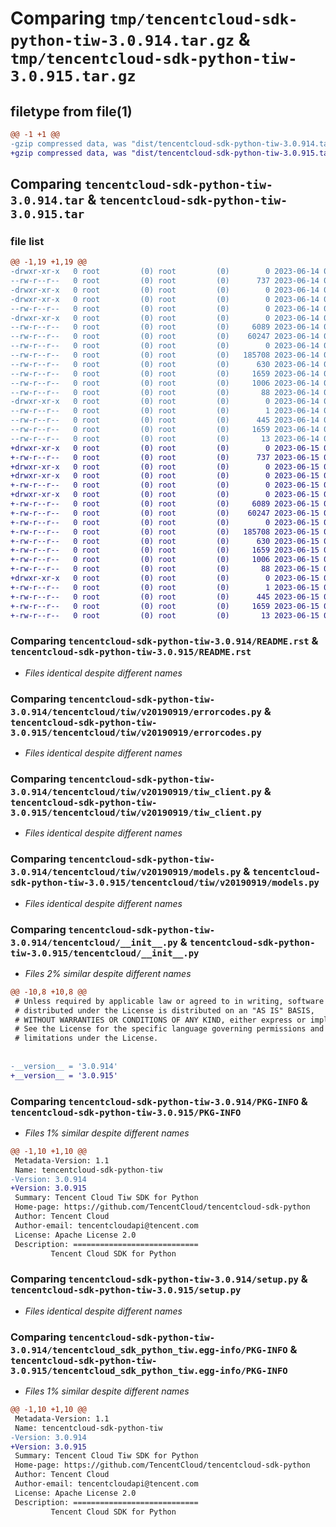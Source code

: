 # Comparing `tmp/tencentcloud-sdk-python-tiw-3.0.914.tar.gz` & `tmp/tencentcloud-sdk-python-tiw-3.0.915.tar.gz`

## filetype from file(1)

```diff
@@ -1 +1 @@
-gzip compressed data, was "dist/tencentcloud-sdk-python-tiw-3.0.914.tar", last modified: Wed Jun 14 00:36:43 2023, max compression
+gzip compressed data, was "dist/tencentcloud-sdk-python-tiw-3.0.915.tar", last modified: Thu Jun 15 00:36:01 2023, max compression
```

## Comparing `tencentcloud-sdk-python-tiw-3.0.914.tar` & `tencentcloud-sdk-python-tiw-3.0.915.tar`

### file list

```diff
@@ -1,19 +1,19 @@
-drwxr-xr-x   0 root         (0) root         (0)        0 2023-06-14 00:36:43.000000 tencentcloud-sdk-python-tiw-3.0.914/
--rw-r--r--   0 root         (0) root         (0)      737 2023-06-14 00:36:43.000000 tencentcloud-sdk-python-tiw-3.0.914/README.rst
-drwxr-xr-x   0 root         (0) root         (0)        0 2023-06-14 00:36:43.000000 tencentcloud-sdk-python-tiw-3.0.914/tencentcloud/
-drwxr-xr-x   0 root         (0) root         (0)        0 2023-06-14 00:36:43.000000 tencentcloud-sdk-python-tiw-3.0.914/tencentcloud/tiw/
--rw-r--r--   0 root         (0) root         (0)        0 2023-06-14 00:36:43.000000 tencentcloud-sdk-python-tiw-3.0.914/tencentcloud/tiw/__init__.py
-drwxr-xr-x   0 root         (0) root         (0)        0 2023-06-14 00:36:43.000000 tencentcloud-sdk-python-tiw-3.0.914/tencentcloud/tiw/v20190919/
--rw-r--r--   0 root         (0) root         (0)     6089 2023-06-14 00:36:43.000000 tencentcloud-sdk-python-tiw-3.0.914/tencentcloud/tiw/v20190919/errorcodes.py
--rw-r--r--   0 root         (0) root         (0)    60247 2023-06-14 00:36:43.000000 tencentcloud-sdk-python-tiw-3.0.914/tencentcloud/tiw/v20190919/tiw_client.py
--rw-r--r--   0 root         (0) root         (0)        0 2023-06-14 00:36:43.000000 tencentcloud-sdk-python-tiw-3.0.914/tencentcloud/tiw/v20190919/__init__.py
--rw-r--r--   0 root         (0) root         (0)   185708 2023-06-14 00:36:43.000000 tencentcloud-sdk-python-tiw-3.0.914/tencentcloud/tiw/v20190919/models.py
--rw-r--r--   0 root         (0) root         (0)      630 2023-06-14 00:36:43.000000 tencentcloud-sdk-python-tiw-3.0.914/tencentcloud/__init__.py
--rw-r--r--   0 root         (0) root         (0)     1659 2023-06-14 00:36:43.000000 tencentcloud-sdk-python-tiw-3.0.914/PKG-INFO
--rw-r--r--   0 root         (0) root         (0)     1006 2023-06-14 00:36:43.000000 tencentcloud-sdk-python-tiw-3.0.914/setup.py
--rw-r--r--   0 root         (0) root         (0)       88 2023-06-14 00:36:43.000000 tencentcloud-sdk-python-tiw-3.0.914/setup.cfg
-drwxr-xr-x   0 root         (0) root         (0)        0 2023-06-14 00:36:43.000000 tencentcloud-sdk-python-tiw-3.0.914/tencentcloud_sdk_python_tiw.egg-info/
--rw-r--r--   0 root         (0) root         (0)        1 2023-06-14 00:36:43.000000 tencentcloud-sdk-python-tiw-3.0.914/tencentcloud_sdk_python_tiw.egg-info/dependency_links.txt
--rw-r--r--   0 root         (0) root         (0)      445 2023-06-14 00:36:43.000000 tencentcloud-sdk-python-tiw-3.0.914/tencentcloud_sdk_python_tiw.egg-info/SOURCES.txt
--rw-r--r--   0 root         (0) root         (0)     1659 2023-06-14 00:36:43.000000 tencentcloud-sdk-python-tiw-3.0.914/tencentcloud_sdk_python_tiw.egg-info/PKG-INFO
--rw-r--r--   0 root         (0) root         (0)       13 2023-06-14 00:36:43.000000 tencentcloud-sdk-python-tiw-3.0.914/tencentcloud_sdk_python_tiw.egg-info/top_level.txt
+drwxr-xr-x   0 root         (0) root         (0)        0 2023-06-15 00:36:01.000000 tencentcloud-sdk-python-tiw-3.0.915/
+-rw-r--r--   0 root         (0) root         (0)      737 2023-06-15 00:36:00.000000 tencentcloud-sdk-python-tiw-3.0.915/README.rst
+drwxr-xr-x   0 root         (0) root         (0)        0 2023-06-15 00:36:01.000000 tencentcloud-sdk-python-tiw-3.0.915/tencentcloud/
+drwxr-xr-x   0 root         (0) root         (0)        0 2023-06-15 00:36:01.000000 tencentcloud-sdk-python-tiw-3.0.915/tencentcloud/tiw/
+-rw-r--r--   0 root         (0) root         (0)        0 2023-06-15 00:36:00.000000 tencentcloud-sdk-python-tiw-3.0.915/tencentcloud/tiw/__init__.py
+drwxr-xr-x   0 root         (0) root         (0)        0 2023-06-15 00:36:01.000000 tencentcloud-sdk-python-tiw-3.0.915/tencentcloud/tiw/v20190919/
+-rw-r--r--   0 root         (0) root         (0)     6089 2023-06-15 00:36:00.000000 tencentcloud-sdk-python-tiw-3.0.915/tencentcloud/tiw/v20190919/errorcodes.py
+-rw-r--r--   0 root         (0) root         (0)    60247 2023-06-15 00:36:00.000000 tencentcloud-sdk-python-tiw-3.0.915/tencentcloud/tiw/v20190919/tiw_client.py
+-rw-r--r--   0 root         (0) root         (0)        0 2023-06-15 00:36:00.000000 tencentcloud-sdk-python-tiw-3.0.915/tencentcloud/tiw/v20190919/__init__.py
+-rw-r--r--   0 root         (0) root         (0)   185708 2023-06-15 00:36:00.000000 tencentcloud-sdk-python-tiw-3.0.915/tencentcloud/tiw/v20190919/models.py
+-rw-r--r--   0 root         (0) root         (0)      630 2023-06-15 00:36:00.000000 tencentcloud-sdk-python-tiw-3.0.915/tencentcloud/__init__.py
+-rw-r--r--   0 root         (0) root         (0)     1659 2023-06-15 00:36:01.000000 tencentcloud-sdk-python-tiw-3.0.915/PKG-INFO
+-rw-r--r--   0 root         (0) root         (0)     1006 2023-06-15 00:36:00.000000 tencentcloud-sdk-python-tiw-3.0.915/setup.py
+-rw-r--r--   0 root         (0) root         (0)       88 2023-06-15 00:36:01.000000 tencentcloud-sdk-python-tiw-3.0.915/setup.cfg
+drwxr-xr-x   0 root         (0) root         (0)        0 2023-06-15 00:36:01.000000 tencentcloud-sdk-python-tiw-3.0.915/tencentcloud_sdk_python_tiw.egg-info/
+-rw-r--r--   0 root         (0) root         (0)        1 2023-06-15 00:36:01.000000 tencentcloud-sdk-python-tiw-3.0.915/tencentcloud_sdk_python_tiw.egg-info/dependency_links.txt
+-rw-r--r--   0 root         (0) root         (0)      445 2023-06-15 00:36:01.000000 tencentcloud-sdk-python-tiw-3.0.915/tencentcloud_sdk_python_tiw.egg-info/SOURCES.txt
+-rw-r--r--   0 root         (0) root         (0)     1659 2023-06-15 00:36:01.000000 tencentcloud-sdk-python-tiw-3.0.915/tencentcloud_sdk_python_tiw.egg-info/PKG-INFO
+-rw-r--r--   0 root         (0) root         (0)       13 2023-06-15 00:36:01.000000 tencentcloud-sdk-python-tiw-3.0.915/tencentcloud_sdk_python_tiw.egg-info/top_level.txt
```

### Comparing `tencentcloud-sdk-python-tiw-3.0.914/README.rst` & `tencentcloud-sdk-python-tiw-3.0.915/README.rst`

 * *Files identical despite different names*

### Comparing `tencentcloud-sdk-python-tiw-3.0.914/tencentcloud/tiw/v20190919/errorcodes.py` & `tencentcloud-sdk-python-tiw-3.0.915/tencentcloud/tiw/v20190919/errorcodes.py`

 * *Files identical despite different names*

### Comparing `tencentcloud-sdk-python-tiw-3.0.914/tencentcloud/tiw/v20190919/tiw_client.py` & `tencentcloud-sdk-python-tiw-3.0.915/tencentcloud/tiw/v20190919/tiw_client.py`

 * *Files identical despite different names*

### Comparing `tencentcloud-sdk-python-tiw-3.0.914/tencentcloud/tiw/v20190919/models.py` & `tencentcloud-sdk-python-tiw-3.0.915/tencentcloud/tiw/v20190919/models.py`

 * *Files identical despite different names*

### Comparing `tencentcloud-sdk-python-tiw-3.0.914/tencentcloud/__init__.py` & `tencentcloud-sdk-python-tiw-3.0.915/tencentcloud/__init__.py`

 * *Files 2% similar despite different names*

```diff
@@ -10,8 +10,8 @@
 # Unless required by applicable law or agreed to in writing, software
 # distributed under the License is distributed on an "AS IS" BASIS,
 # WITHOUT WARRANTIES OR CONDITIONS OF ANY KIND, either express or implied.
 # See the License for the specific language governing permissions and
 # limitations under the License.
 
 
-__version__ = '3.0.914'
+__version__ = '3.0.915'
```

### Comparing `tencentcloud-sdk-python-tiw-3.0.914/PKG-INFO` & `tencentcloud-sdk-python-tiw-3.0.915/PKG-INFO`

 * *Files 1% similar despite different names*

```diff
@@ -1,10 +1,10 @@
 Metadata-Version: 1.1
 Name: tencentcloud-sdk-python-tiw
-Version: 3.0.914
+Version: 3.0.915
 Summary: Tencent Cloud Tiw SDK for Python
 Home-page: https://github.com/TencentCloud/tencentcloud-sdk-python
 Author: Tencent Cloud
 Author-email: tencentcloudapi@tencent.com
 License: Apache License 2.0
 Description: ============================
         Tencent Cloud SDK for Python
```

### Comparing `tencentcloud-sdk-python-tiw-3.0.914/setup.py` & `tencentcloud-sdk-python-tiw-3.0.915/setup.py`

 * *Files identical despite different names*

### Comparing `tencentcloud-sdk-python-tiw-3.0.914/tencentcloud_sdk_python_tiw.egg-info/PKG-INFO` & `tencentcloud-sdk-python-tiw-3.0.915/tencentcloud_sdk_python_tiw.egg-info/PKG-INFO`

 * *Files 1% similar despite different names*

```diff
@@ -1,10 +1,10 @@
 Metadata-Version: 1.1
 Name: tencentcloud-sdk-python-tiw
-Version: 3.0.914
+Version: 3.0.915
 Summary: Tencent Cloud Tiw SDK for Python
 Home-page: https://github.com/TencentCloud/tencentcloud-sdk-python
 Author: Tencent Cloud
 Author-email: tencentcloudapi@tencent.com
 License: Apache License 2.0
 Description: ============================
         Tencent Cloud SDK for Python
```

